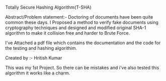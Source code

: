 Totally Secure Hashing Algorithm(T-SHA)

Abstract/Problem statement:- Doctoring of documents have been quite common these days. I Proposed a method to verify fake documents using cryptography techniques and designed and modified original SHA-1 algorithm to make it collision free and harder to Brute Force.

I've Attached a pdf file which contains the documentation and the code for the testing and hashing algorithim.

Created by :- Hritish Kumar

This was my 1st Project. So there can be mistakes and i've also tested this algorithm it works like a charm.
